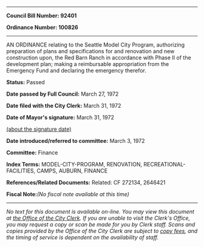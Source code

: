 

********

**Council Bill Number: 92401**
   
**Ordinance Number: 100826**
********

 AN ORDINANCE relating to the Seattle Model City Program, authorizing preparation of plans and specifications for and renovation and new construction upon, the Red Barn Ranch in accordance with Phase II of the development plan; making a reimbursable appropriation from the Emergency Fund and declaring the emergency therefor.

**Status:** Passed
   
**Date passed by Full Council:** March 27, 1972
   
**Date filed with the City Clerk:** March 31, 1972
   
**Date of Mayor's signature:** March 31, 1972
   
[(about the signature date)](/~public/approvaldate.htm)
   
   
   
**Date introduced/referred to committee:** March 3, 1972
   
**Committee:** Finance
   
   
**Index Terms:** MODEL-CITY-PROGRAM, RENOVATION, RECREATIONAL-FACILITIES, CAMPS, AUBURN, FINANCE

**References/Related Documents:** Related: CF 272134, 2646421

**Fiscal Note:**_(No fiscal note available at this time)_
********

_No text for this document is available on-line. You may view this document at [the Office of the City Clerk](http://www.seattle.gov/leg/clerk/contactUs.htm). If you are unable to visit the Clerk's Office, you may request a copy or scan be made for you by Clerk staff. Scans and copies provided by the Office of the City Clerk are subject to [copy fees](http://clerk.seattle.gov/~public/clerkfees.htm), and the timing of service is dependent on the availability of staff._

